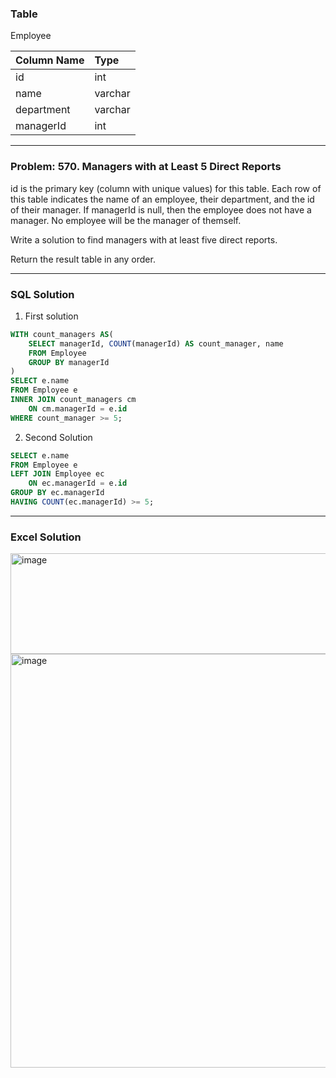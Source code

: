 ### Table
Employee


| Column Name | Type    |
| :-----------|:--------|
| id          | int     |
| name        | varchar |
| department  | varchar |
| managerId   | int     |

<hr>

### Problem: 570. Managers with at Least 5 Direct Reports
id is the primary key (column with unique values) for this table.
Each row of this table indicates the name of an employee, their department, and the id of their manager.
If managerId is null, then the employee does not have a manager.
No employee will be the manager of themself.
 

Write a solution to find managers with at least five direct reports.

Return the result table in any order.

<hr>

### SQL Solution
1) First solution
```sql
WITH count_managers AS(
    SELECT managerId, COUNT(managerId) AS count_manager, name
    FROM Employee
    GROUP BY managerId
)
SELECT e.name
FROM Employee e
INNER JOIN count_managers cm
    ON cm.managerId = e.id
WHERE count_manager >= 5;
```
2) Second Solution
```sql
SELECT e.name
FROM Employee e
LEFT JOIN Employee ec
    ON ec.managerId = e.id
GROUP BY ec.managerId
HAVING COUNT(ec.managerId) >= 5;
```

<hr>

### Excel Solution
<img width="636" height="161" alt="image" src="https://github.com/user-attachments/assets/cc1195f7-e482-4a17-8169-462316166672" />
<img width="1056" height="662" alt="image" src="https://github.com/user-attachments/assets/65648606-bf95-438f-b90e-332deba7e6c5" />

